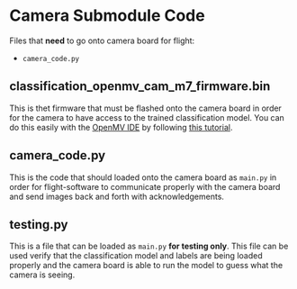 # Camera Submodule Code
Files that **need** to go onto camera board for flight:
- `camera_code.py`

## classification_openmv_cam_m7_firmware.bin
This is thet firmware that must be flashed onto the camera board in order for the camera to have access to the trained classification model. You can do this easily with the [OpenMV IDE](https://openmv.io/pages/download) by following [this tutorial](https://docs.edgeimpulse.com/docs/run-inference/running-your-impulse-openmv#deploying-your-impulse-as-an-openmv-firmware). 

## camera_code.py
This is the code that should loaded onto the camera board as `main.py` in order for flight-software to communicate properly with the camera board and send images back and forth with acknowledgements. 

## testing.py
This is a file that can be loaded as `main.py` **for testing only**. This file can be used verify that the classification model and labels are being loaded properly and the camera board is able to run the model to guess what the camera is seeing.